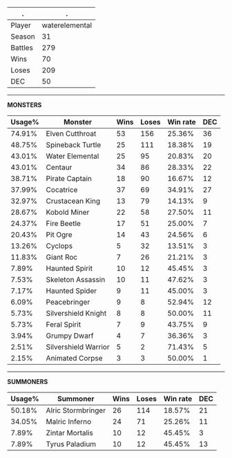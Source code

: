 .|.
|-|-
Player|waterelemental
Season|31
Battles|279
Wins|70
Loses|209
DEC|50

---
**MONSTERS**

Usage%|Monster|Wins|Loses|Win rate|DEC|
-|-|-|-|-|-|
74.91%|Elven Cutthroat|53|156|25.36%|36|
48.75%|Spineback Turtle|25|111|18.38%|19|
43.01%|Water Elemental|25|95|20.83%|20|
43.01%|Centaur|34|86|28.33%|22|
38.71%|Pirate Captain|18|90|16.67%|12|
37.99%|Cocatrice|37|69|34.91%|27|
32.97%|Crustacean King|13|79|14.13%|9|
28.67%|Kobold Miner|22|58|27.50%|11|
24.37%|Fire Beetle|17|51|25.00%|7|
20.43%|Pit Ogre|14|43|24.56%|6|
13.26%|Cyclops|5|32|13.51%|3|
11.83%|Giant Roc|7|26|21.21%|3|
7.89%|Haunted Spirit|10|12|45.45%|3|
7.53%|Skeleton Assassin|10|11|47.62%|3|
7.17%|Haunted Spider|9|11|45.00%|3|
6.09%|Peacebringer|9|8|52.94%|12|
5.73%|Silvershield Knight|8|8|50.00%|11|
5.73%|Feral Spirit|7|9|43.75%|9|
3.94%|Grumpy Dwarf|4|7|36.36%|3|
2.51%|Silvershield Warrior|5|2|71.43%|5|
2.15%|Animated Corpse|3|3|50.00%|1|

---
**SUMMONERS**

Usage%|Summoner|Wins|Loses|Win rate|DEC|
-|-|-|-|-|-|
50.18%|Alric Stormbringer|26|114|18.57%|21|
34.05%|Malric Inferno|24|71|25.26%|11|
7.89%|Zintar Mortalis|10|12|45.45%|3|
7.89%|Tyrus Paladium|10|12|45.45%|13|
